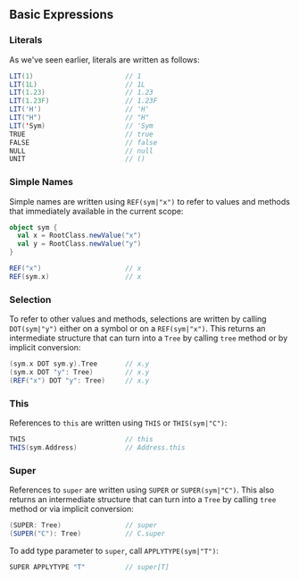 Basic Expressions
-----------------

### Literals

As we've seen earlier, literals are written as follows:

```scala
LIT(1)                       // 1
LIT(1L)                      // 1L
LIT(1.23)                    // 1.23
LIT(1.23F)                   // 1.23F
LIT('H')                     // 'H'
LIT("H")                     // "H"
LIT('Sym)                    // 'Sym
TRUE                         // true
FALSE                        // false
NULL                         // null
UNIT                         // ()
```

### Simple Names

Simple names are written using `REF(sym|"x")` to refer to values and methods that immediately available in the current scope:

```scala
object sym {
  val x = RootClass.newValue("x")
  val y = RootClass.newValue("y") 
}

REF("x")                     // x
REF(sym.x)                   // x
```

### Selection

To refer to other values and methods, selections are written by calling `DOT(sym|"y")` either on a symbol or on a `REF(sym|"x")`. This returns an intermediate structure that can turn into a `Tree` by calling `tree` method or by implicit conversion:

```scala
(sym.x DOT sym.y).Tree       // x.y
(sym.x DOT "y": Tree)        // x.y
(REF("x") DOT "y": Tree)     // x.y
```

### This

References to `this` are written using `THIS` or `THIS(sym|"C")`:

```scala
THIS                         // this
THIS(sym.Address)            // Address.this
```

### Super

References to `super` are written using `SUPER` or `SUPER(sym|"C")`. This also returns an intermediate structure that can turn into a `Tree` by calling `tree` method or via implicit conversion:

```scala
(SUPER: Tree)                // super
(SUPER("C"): Tree)           // C.super
```

To add type parameter to `super`, call `APPLYTYPE(sym|"T")`:

```scala
SUPER APPLYTYPE "T"          // super[T]
```
